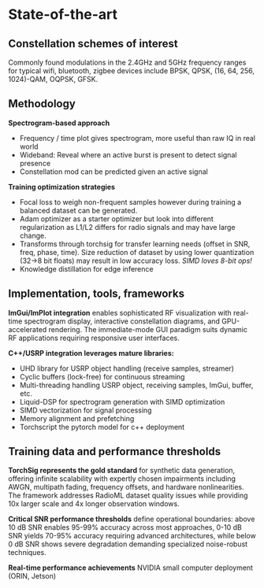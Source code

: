 # State-of-the-art

## Constellation schemes of interest

Commonly found modulations in the 2.4GHz and 5GHz frequency ranges for typical
wifi, bluetooth, zigbee devices include  BPSK, QPSK, (16, 64, 256, 1024)-QAM,
OQPSK, GFSK.

## Methodology

**Spectrogram-based approach**
+ Frequency / time plot gives spectrogram, more useful than raw IQ in real world
+ Wideband: Reveal where an active burst is present to detect signal presence
+ Constellation mod can be predicted given an active signal

**Training optimization strategies**
+ Focal loss to weigh non-frequent samples however during training a balanced
  dataset can be generated.
+ Adam optimizer as a starter optimizer but look into different regularization
  as L1/L2 differs for radio signals and may have large change.
+ Transforms through torchsig for transfer learning needs (offset in SNR, freq,
  phase, time). Size reduction of dataset by  using lower quantization
  (32->8 bit floats) may result in low accuracy loss. *SIMD loves 8-bit ops!*
+ Knowledge distillation for edge inference

## Implementation, tools, frameworks

**ImGui/ImPlot integration** enables sophisticated RF visualization with
real-time spectrogram display, interactive constellation diagrams, and
GPU-accelerated rendering. The immediate-mode GUI paradigm suits dynamic RF
applications requiring responsive user interfaces.

**C++/USRP integration leverages mature libraries:**
+ UHD library for USRP object handling (receive samples, streamer)
+ Cyclic buffers (lock-free) for continuous streaming
+ Multi-threading handling USRP object, receiving samples, ImGui, buffer, etc.
+ Liquid-DSP for spectrogram generation with SIMD optimization
+ SIMD vectorization for signal processing
+ Memory alignment and prefetching
+ Torchscript the pytorch model for c++ deployment

## Training data and performance thresholds

**TorchSig represents the gold standard** for synthetic data generation,
offering infinite scalability with expertly chosen impairments including AWGN,
multipath fading, frequency offsets, and hardware nonlinearities. The framework
addresses RadioML dataset quality issues while providing 10x larger scale and
4x longer observation windows.

**Critical SNR performance thresholds** define operational boundaries: above 10
dB SNR enables 95-99% accuracy across most approaches, 0-10 dB SNR yields 70-95%
accuracy requiring advanced architectures, while below 0 dB SNR shows severe
degradation demanding specialized noise-robust techniques.

**Real-time performance achievements** NVIDIA small computer deployment (ORIN,
Jetson)
